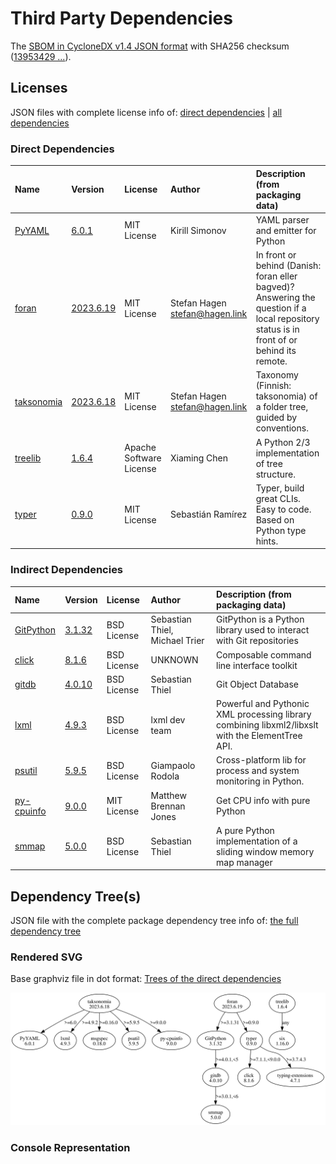 # Third Party Dependencies

<!--[[[fill sbom_sha256()]]]-->
The [SBOM in CycloneDX v1.4 JSON format](https://git.sr.ht/~sthagen/liitos/blob/default/sbom/cdx.json) with SHA256 checksum ([13953429 ...](https://git.sr.ht/~sthagen/liitos/blob/default/sbom/cdx.json.sha256 "sha256:139534292f73a37f6f9858f8cf628ba73ecea6a13a7b1661420e07c919468285")).
<!--[[[end]]] (checksum: e6cc35795f04624a13c30429a2084a43)-->
## Licenses 

JSON files with complete license info of: [direct dependencies](direct-dependency-licenses.json) | [all dependencies](all-dependency-licenses.json)

### Direct Dependencies

<!--[[[fill direct_dependencies_table()]]]-->
| Name                                                | Version                                                     | License                 | Author                           | Description (from packaging data)                                                                                                         |
|:----------------------------------------------------|:------------------------------------------------------------|:------------------------|:---------------------------------|:------------------------------------------------------------------------------------------------------------------------------------------|
| [PyYAML](https://pyyaml.org/)                       | [6.0.1](https://pypi.org/project/PyYAML/6.0.1/)             | MIT License             | Kirill Simonov                   | YAML parser and emitter for Python                                                                                                        |
| [foran](https://git.sr.ht/~sthagen/foran)           | [2023.6.19](https://pypi.org/project/foran/2023.6.19/)      | MIT License             | Stefan Hagen <stefan@hagen.link> | In front or behind (Danish: foran eller bagved)? Answering the question if a local repository status is in front of or behind its remote. |
| [taksonomia](https://git.sr.ht/~sthagen/taksonomia) | [2023.6.18](https://pypi.org/project/taksonomia/2023.6.18/) | MIT License             | Stefan Hagen <stefan@hagen.link> | Taxonomy (Finnish: taksonomia) of a folder tree, guided by conventions.                                                                   |
| [treelib](https://github.com/caesar0301/treelib)    | [1.6.4](https://pypi.org/project/treelib/1.6.4/)            | Apache Software License | Xiaming Chen                     | A Python 2/3 implementation of tree structure.                                                                                            |
| [typer](https://github.com/tiangolo/typer)          | [0.9.0](https://pypi.org/project/typer/0.9.0/)              | MIT License             | Sebastián Ramírez                | Typer, build great CLIs. Easy to code. Based on Python type hints.                                                                        |
<!--[[[end]]] (checksum: 5b69fb3ced8abd214f48fe9ffbe74abe)-->

### Indirect Dependencies

<!--[[[fill indirect_dependencies_table()]]]-->
| Name                                                           | Version                                              | License     | Author                         | Description (from packaging data)                                                                |
|:---------------------------------------------------------------|:-----------------------------------------------------|:------------|:-------------------------------|:-------------------------------------------------------------------------------------------------|
| [GitPython](https://github.com/gitpython-developers/GitPython) | [3.1.32](https://pypi.org/project/GitPython/3.1.32/) | BSD License | Sebastian Thiel, Michael Trier | GitPython is a Python library used to interact with Git repositories                             |
| [click](https://palletsprojects.com/p/click/)                  | [8.1.6](https://pypi.org/project/click/8.1.6/)       | BSD License | UNKNOWN                        | Composable command line interface toolkit                                                        |
| [gitdb](https://github.com/gitpython-developers/gitdb)         | [4.0.10](https://pypi.org/project/gitdb/4.0.10/)     | BSD License | Sebastian Thiel                | Git Object Database                                                                              |
| [lxml](https://lxml.de/)                                       | [4.9.3](https://pypi.org/project/lxml/4.9.3/)        | BSD License | lxml dev team                  | Powerful and Pythonic XML processing library combining libxml2/libxslt with the ElementTree API. |
| [psutil](https://github.com/giampaolo/psutil)                  | [5.9.5](https://pypi.org/project/psutil/5.9.5/)      | BSD License | Giampaolo Rodola               | Cross-platform lib for process and system monitoring in Python.                                  |
| [py-cpuinfo](https://github.com/workhorsy/py-cpuinfo)          | [9.0.0](https://pypi.org/project/py-cpuinfo/9.0.0/)  | MIT License | Matthew Brennan Jones          | Get CPU info with pure Python                                                                    |
| [smmap](https://github.com/gitpython-developers/smmap)         | [5.0.0](https://pypi.org/project/smmap/5.0.0/)       | BSD License | Sebastian Thiel                | A pure Python implementation of a sliding window memory map manager                              |
<!--[[[end]]] (checksum: 6806a52cef667802406da6a24220b905)-->

## Dependency Tree(s)

JSON file with the complete package dependency tree info of: [the full dependency tree](package-dependency-tree.json)

### Rendered SVG

Base graphviz file in dot format: [Trees of the direct dependencies](package-dependency-tree.dot.txt)

<img src="./package-dependency-tree.svg" alt="Trees of the direct dependencies" title="Trees of the direct dependencies"/>

### Console Representation

<!--[[[fill dependency_tree_console_text()]]]-->
````console

````
<!--[[[end]]] (checksum: 3c785458cb78583f093698f578ae7d19)-->
